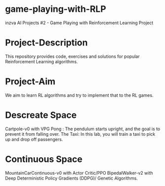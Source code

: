 # game-playing-with-RLP
inzva AI Projects #2 - Game Playing with Reinforcement Learning Project

# Project-Description

This repository provides code, exercises and solutions for popular Reinforcement Learning algorithms. 


# Project-Aim

We aim to learn RL algorithms and try to implement that to the RL games.

# Descreate Space
Cartpole-v0 with VPG
Pong : The pendulum starts upright, and the goal is to prevent it from falling over. 
The Taxi: In this lab, you will train a taxi to pick up and drop off passengers. 

# Continuous Space
MountainCarContinuous-v0 with Actor Critic/PPO
BipedalWalker-v2 with Deep Deterministic Policy Gradients (DDPG)/ Genetic Algorithms. 





